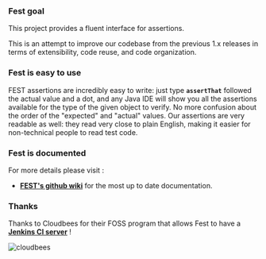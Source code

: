 ### Fest goal

This project provides a fluent interface for assertions.

This is an attempt to improve our codebase from the previous 1.x releases in terms of extensibility, code reuse,
and code organization. 

### Fest is easy to use

FEST assertions are incredibly easy to write: just type **```assertThat```** followed the actual value and a dot, and any Java 
IDE will show you all the assertions available for the type of the given object to verify. No more confusion about the 
order of the "expected" and "actual" values. Our assertions are very readable as well: they read very close to plain 
English, making it easier for non-technical people to read test code.

### Fest is documented

For more details please visit :

* **[FEST's github wiki](https://github.com/alexruiz/fest-assert-2.x/wiki)** for the most up to date documentation.

### Thanks

Thanks to Cloudbees for their FOSS program that allows Fest to have a **[Jenkins CI server](https://fest.ci.cloudbees.com/#)** !

![cloudbees](/alexruiz/fest-assert-2.x/raw/master/src/site/resources/images/built-on-Dev@Cloud-Cloudbees.png)

